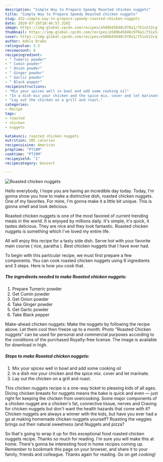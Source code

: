 ```yaml
---
description: "Simple Way to Prepare Speedy Roasted chicken nuggets"
title: "Simple Way to Prepare Speedy Roasted chicken nuggets"
slug: 432-simple-way-to-prepare-speedy-roasted-chicken-nuggets
date: 2020-07-26T18:46:57.320Z
image: https://img-global.cpcdn.com/recipes/e589b45848c978a1/751x532cq70/roasted-chicken-nuggets-recipe-main-photo.jpg
thumbnail: https://img-global.cpcdn.com/recipes/e589b45848c978a1/751x532cq70/roasted-chicken-nuggets-recipe-main-photo.jpg
cover: https://img-global.cpcdn.com/recipes/e589b45848c978a1/751x532cq70/roasted-chicken-nuggets-recipe-main-photo.jpg
author: Adele Drake
ratingvalue: 3.5
reviewcount: 8
recipeingredient:
- " Tumeric powder"
- " Cumin powder"
- " Onion powder"
- " Ginger powder"
- " Garlic powder"
- " Black pepper"
recipeinstructions:
- "Mix your spices well in bowl and add some cooking oil"
- "In a dish mix your chicken and the spice mix. cover and let marinate."
- "Lay out the chicken on a grill and roast."
categories:
- Recipe
tags:
- roasted
- chicken
- nuggets

katakunci: roasted chicken nuggets 
nutrition: 205 calories
recipecuisine: American
preptime: "PT18M"
cooktime: "PT39M"
recipeyield: "1"
recipecategory: Dessert

---
```



![Roasted chicken nuggets](https://img-global.cpcdn.com/recipes/e589b45848c978a1/751x532cq70/roasted-chicken-nuggets-recipe-main-photo.jpg)

Hello everybody, I hope you are having an incredible day today. Today, I'm gonna show you how to make a distinctive dish, roasted chicken nuggets. One of my favorites. For mine, I'm gonna make it a little bit unique. This is gonna smell and look delicious.

Roasted chicken nuggets is one of the most favored of current trending meals in the world. It is enjoyed by millions daily. It's simple, it's quick, it tastes delicious. They are nice and they look fantastic. Roasted chicken nuggets is something which I've loved my entire life.

All will enjoy this recipe for a tasty side dish. Serve hot with your favorite main course ( rice, paratha ). Best chicken nuggets that I have ever had.


To begin with this particular recipe, we must first prepare a few components. You can cook roasted chicken nuggets using 6 ingredients and 3 steps. Here is how you cook that.

<!--inarticleads1-->

##### The ingredients needed to make Roasted chicken nuggets:

1. Prepare  Tumeric powder
1. Get  Cumin powder
1. Get  Onion powder
1. Take  Ginger powder
1. Get  Garlic powder
1. Take  Black pepper


Make-ahead chicken nuggets: Make the nuggets by following the recipe above. Let them cool then freeze up to a month. Photo &#34;Roasted Chicken nuggets&#34; can be used for personal and commercial purposes according to the conditions of the purchased Royalty-free license. The image is available for download in high. 

<!--inarticleads2-->

##### Steps to make Roasted chicken nuggets:

1. Mix your spices well in bowl and add some cooking oil
1. In a dish mix your chicken and the spice mix. cover and let marinate.
1. Lay out the chicken on a grill and roast.


This chicken nuggets recipe is a one-way ticket to pleasing kids of all ages. Dicing chicken breasts for nuggets means the bake is quick and even — just right for keeping the chicken from overcooking. Some major components of a chicken nugget are a chicken&#39;s fat, connective tissue, nerves and Craving for chicken nuggets but don&#39;t want the health hazards that come with it? Chicken nuggets are always a winner with the kids, but have you ever had a go at making homemade chicken nuggets yourself? Roasting the veggies brings out their natural sweetness (and Nuggets and pizza? 

So that's going to wrap it up for this exceptional food roasted chicken nuggets recipe. Thanks so much for reading. I'm sure you will make this at home. There's gonna be interesting food in home recipes coming up. Remember to bookmark this page on your browser, and share it to your family, friends and colleague. Thanks again for reading. Go on get cooking!
